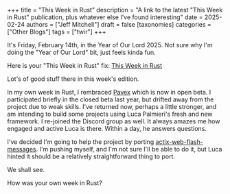 +++
title = "This Week in Rust" 
description = "A link to the latest \"This Week in Rust\" publication, plus whatever else I've found interesting"
date = 2025-02-24
authors = ["Jeff Mitchell"]
draft = false
[taxonomies]
categories = ["Other Blogs"]
tags = ["twir"]
+++

It's Friday, February 14th, in the Year of Our Lord 2025. Not sure why I'm doing the "Year of Our Lord" bit, just feels kinda fun.

Here is your "This Week in Rust" fix: [This Week in Rust](https://this-week-in-rust.org/blog/2025/02/12/this-week-in-rust-586/)

Lot's of good stuff there in this week's edition.

In my own week in Rust, I rembraced [Pavex](https://pavex.dev) which is now in open beta. I participated briefly in the closed beta last year, but drifted away from the project due to weak skills. I've returned now, perhaps a little stronger, and am intending to build some projects using Luca Palmieri's fresh and new framework. I re-joined the Discord group as well. It always amazes me how engaged and active Luca is there. Within a day, he answers questions.

I've decided I'm going to help the project by porting [actix-web-flash-messages](https://crates.io/crates/actix-web-flash-messages). I'm pushing myself, and I'm not sure I'll be able to do it, but Luca hinted it should be a relatively straightforward thing to port.

We shall see.

How was your own week in Rust?
